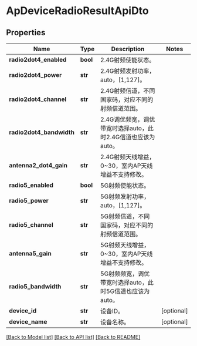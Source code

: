 # ApDeviceRadioResultApiDto

## Properties
Name | Type | Description | Notes
------------ | ------------- | ------------- | -------------
**radio2dot4_enabled** | **bool** | 2.4G射频使能状态。 | 
**radio2dot4_power** | **str** | 2.4G射频发射功率，auto，[1,127]。 | 
**radio2dot4_channel** | **str** | 2.4G射频信道，不同国家码，对应不同的射频信道范围。 | 
**radio2dot4_bandwidth** | **str** | 2.4G调优频宽，调优带宽时选择auto，此时2.4G信道也应该为auto。 | 
**antenna2_dot4_gain** | **str** | 2.4G射频天线增益，0~30，室内AP天线增益不支持修改。 | 
**radio5_enabled** | **bool** | 5G射频使能状态。 | 
**radio5_power** | **str** | 5G射频发射功率，auto，[1,127]。 | 
**radio5_channel** | **str** | 5G射频信道，不同国家码，对应不同的射频信道范围。 | 
**antenna5_gain** | **str** | 5G射频天线增益，0~30，室内AP天线增益不支持修改。 | 
**radio5_bandwidth** | **str** | 5G射频频宽，调优带宽时选择auto，此时5G信道也应该为auto。 | 
**device_id** | **str** | 设备ID。 | [optional] 
**device_name** | **str** | 设备名称。 | [optional] 

[[Back to Model list]](../README.md#documentation-for-models) [[Back to API list]](../README.md#documentation-for-api-endpoints) [[Back to README]](../README.md)


